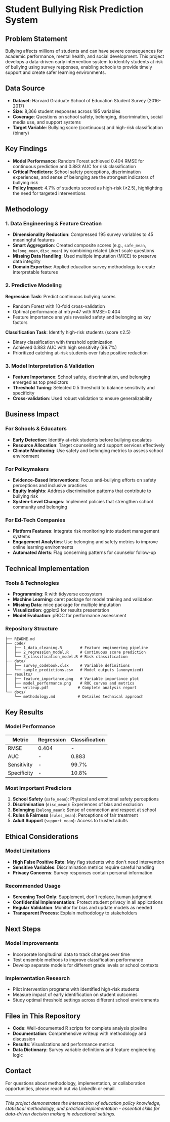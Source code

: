 # Student Bullying Risk Prediction System

## Problem Statement
Bullying affects millions of students and can have severe consequences for academic performance, mental health, and social development. This project develops a data-driven early intervention system to identify students at risk of bullying using survey responses, enabling schools to provide timely support and create safer learning environments.

## Data Source
- **Dataset**: Harvard Graduate School of Education Student Survey (2016-2017)
- **Size**: 8,366 student responses across 195 variables
- **Coverage**: Questions on school safety, belonging, discrimination, social media use, and support systems
- **Target Variable**: Bullying score (continuous) and high-risk classification (binary)

## Key Findings
- **Model Performance**: Random Forest achieved 0.404 RMSE for continuous prediction and 0.883 AUC for risk classification
- **Critical Predictors**: School safety perceptions, discrimination experiences, and sense of belonging are the strongest indicators of bullying risk
- **Policy Impact**: 4.7% of students scored as high-risk (≥2.5), highlighting the need for targeted interventions

## Methodology

### 1. Data Engineering & Feature Creation
- **Dimensionality Reduction**: Compressed 195 survey variables to 45 meaningful features
- **Smart Aggregation**: Created composite scores (e.g., `safe_mean`, `belong_mean`, `disc_mean`) by combining related Likert scale questions
- **Missing Data Handling**: Used multiple imputation (MICE) to preserve data integrity
- **Domain Expertise**: Applied education survey methodology to create interpretable features

### 2. Predictive Modeling
**Regression Task**: Predict continuous bullying scores
- Random Forest with 10-fold cross-validation
- Optimal performance at mtry=47 with RMSE=0.404
- Feature importance analysis revealed safety and belonging as key factors

**Classification Task**: Identify high-risk students (score ≥2.5)
- Binary classification with threshold optimization
- Achieved 0.883 AUC with high sensitivity (99.7%) 
- Prioritized catching at-risk students over false positive reduction

### 3. Model Interpretation & Validation
- **Feature Importance**: School safety, discrimination, and belonging emerged as top predictors
- **Threshold Tuning**: Selected 0.5 threshold to balance sensitivity and specificity
- **Cross-validation**: Used robust validation to ensure generalizability

## Business Impact

### For Schools & Educators
- **Early Detection**: Identify at-risk students before bullying escalates
- **Resource Allocation**: Target counseling and support services effectively
- **Climate Monitoring**: Use safety and belonging metrics to assess school environment

### For Policymakers
- **Evidence-Based Interventions**: Focus anti-bullying efforts on safety perceptions and inclusive practices
- **Equity Insights**: Address discrimination patterns that contribute to bullying risk
- **System-Level Changes**: Implement policies that strengthen school community and belonging

### For Ed-Tech Companies
- **Platform Features**: Integrate risk monitoring into student management systems
- **Engagement Analytics**: Use belonging and safety metrics to improve online learning environments
- **Automated Alerts**: Flag concerning patterns for counselor follow-up

## Technical Implementation

### Tools & Technologies
- **Programming**: R with tidyverse ecosystem
- **Machine Learning**: caret package for model training and validation
- **Missing Data**: mice package for multiple imputation
- **Visualization**: ggplot2 for results presentation
- **Model Evaluation**: pROC for performance assessment

### Repository Structure
```
├── README.md
├── code/
│   ├── 1_data_cleaning.R        # Feature engineering pipeline
│   ├── 2_regression_model.R     # Continuous score prediction
│   └── 3_classification_model.R # Risk classification
├── data/
│   ├── survey_codebook.xlsx     # Variable definitions
│   └── sample_predictions.csv   # Model outputs (anonymized)
├── results/
│   ├── feature_importance.png   # Variable importance plot
│   ├── model_performance.png    # ROC curves and metrics
│   └── writeup.pdf             # Complete analysis report
└── docs/
    └── methodology.md          # Detailed technical approach
```

## Key Results

### Model Performance
| Metric | Regression | Classification |
|--------|------------|----------------|
| RMSE | 0.404 | - |
| AUC | - | 0.883 |
| Sensitivity | - | 99.7% |
| Specificity | - | 10.8% |

### Most Important Predictors
1. **School Safety** (`safe_mean`): Physical and emotional safety perceptions
2. **Discrimination** (`disc_mean`): Experiences of bias and exclusion  
3. **Belonging** (`belong_mean`): Sense of connection and respect at school
4. **Rules & Fairness** (`rules_mean`): Perceptions of fair treatment
5. **Adult Support** (`support_mean`): Access to trusted adults

## Ethical Considerations

### Model Limitations
- **High False Positive Rate**: May flag students who don't need intervention
- **Sensitive Variables**: Discrimination metrics require careful handling
- **Privacy Concerns**: Survey responses contain personal information

### Recommended Usage
- **Screening Tool Only**: Supplement, don't replace, human judgment
- **Confidential Implementation**: Protect student privacy in all applications
- **Regular Validation**: Monitor for bias and update models as needed
- **Transparent Process**: Explain methodology to stakeholders

## Next Steps

### Model Improvements
- Incorporate longitudinal data to track changes over time
- Test ensemble methods to improve classification performance
- Develop separate models for different grade levels or school contexts

### Implementation Research
- Pilot intervention programs with identified high-risk students
- Measure impact of early identification on student outcomes
- Study optimal threshold settings across different school environments

## Files in This Repository
- **Code**: Well-documented R scripts for complete analysis pipeline
- **Documentation**: Comprehensive writeup with methodology and discussion
- **Results**: Visualizations and performance metrics
- **Data Dictionary**: Survey variable definitions and feature engineering logic

## Contact
For questions about methodology, implementation, or collaboration opportunities, please reach out via LinkedIn or email.

---
*This project demonstrates the intersection of education policy knowledge, statistical methodology, and practical implementation - essential skills for data-driven decision making in educational settings.*
